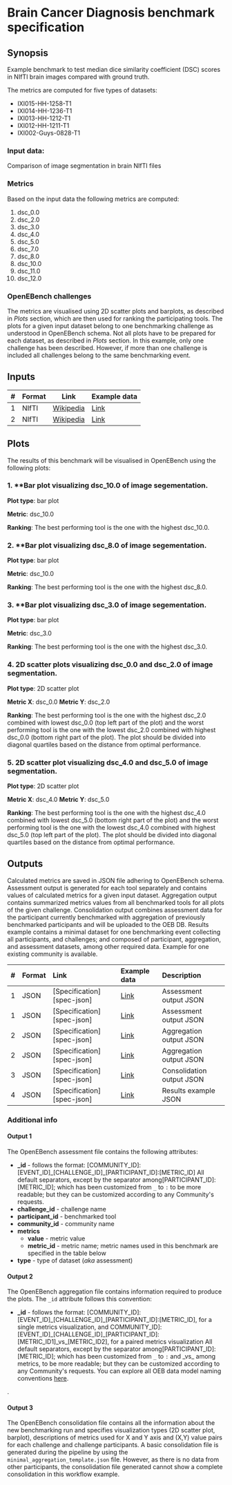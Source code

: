 # Brain Cancer Diagnosis benchmark specification

## Synopsis

Example benchmark to test median dice similarity coefficient (DSC) scores in NIfTI brain images compared with ground truth.

The metrics are computed for five types of datasets:

- IXI015-HH-1258-T1
- IXI014-HH-1236-T1
- IXI013-HH-1212-T1
- IXI012-HH-1211-T1
- IXI002-Guys-0828-T1

### Input data:

Comparison of image segmentation in brain NIfTI files

### Metrics

Based on the input data the following metrics are computed:

1. dsc_0.0
2. dsc_2.0
3. dsc_3.0
4. dsc_4.0
5. dsc_5.0
6. dsc_7.0
7. dsc_8.0
8. dsc_10.0
9. dsc_11.0
10. dsc_12.0

### OpenEBench challenges

The metrics are visualised using 2D scatter plots and barplots, as described in _Plots_ section, which are then used for ranking the participating tools.
The plots for a given input dataset belong to one benchmarking challenge as understood in OpenEBench schema.
Not all plots have to be prepared for each dataset, as described in _Plots_ section.
In this example, only one challenge has been described. However, if more than one challenge is included all challenges belong to the same benchmarking event.

## Inputs


| # | Format | Link                                                                                      | Example data |
| - | ------ | ----------------------------------------------------------------------------------------- | ------------ |
| 1 | NIfTI  | [Wikipedia][wiki-NIfTI] | [Link][in1]  |
| 2 | NIfTI  | [Wikipedia][wiki-NIfTI] | [Link][in2]  |

## Plots

The results of this benchmark will be visualised in OpenEBench using the following plots:

### 1. **Bar plot visualizing **dsc_10.0** of image segementation.

**Plot type**: bar plot

**Metric**: dsc_10.0

**Ranking**: The best performing tool is the one with the highest dsc_10.0.

### 2. **Bar plot visualizing **dsc_8.0** of image segementation.

**Plot type**: bar plot

**Metric**: dsc_10.0

**Ranking**: The best performing tool is the one with the highest dsc_8.0.

### 3. **Bar plot visualizing **dsc_3.0** of image segementation.

**Plot type**: bar plot

**Metric**: dsc_3.0

**Ranking**: The best performing tool is the one with the highest dsc_3.0.

### 4. **2D scatter plots** visualizing **dsc_0.0 and dsc_2.0** of image segmentation.

**Plot type**: 2D scatter plot

**Metric X**: dsc_0.0
**Metric Y**: dsc_2.0

**Ranking**: The best performing tool is the one with the highest dsc_2.0 combined with lowest dsc_0.0 (top left part of the plot) and the worst performing tool is the one with the lowest dsc_2.0 combined with highest dsc_0.0 (bottom right part of the plot). The plot should be divided into diagonal quartiles based on the distance from optimal performance.

### 5. **2D scatter plot** visualizing **dsc_4.0 and dsc_5.0** of image segmentation.

**Plot type**: 2D scatter plot

**Metric X**: dsc_4.0
**Metric Y**: dsc_5.0

**Ranking**: The best performing tool is the one with the highest dsc_4.0 combined with lowest dsc_5.0 (bottom right part of the plot) and the worst performing tool is the one with the lowest dsc_4.0 combined with highest dsc_5.0 (top left part of the plot). The plot should be divided into diagonal quartiles based on the distance from optimal performance.

## Outputs

Calculated metrics are saved in JSON file adhering to OpenEBench schema.
Assessment output is generated for each tool separately and contains values of calculated metrics for a given input dataset.
Aggregation output contains summarized metrics values from all benchmarked tools for all plots of the given challenge.
Consolidation output combines assessment data for the participant currently benchmarked with aggregation of previously benchmarked participants and will be uploaded to the OEB DB.
Results example contains a minimal dataset for one benchmarking event collecting all participants, and challenges; and composed of participant, aggregation, and assessment datasets, among other required data. Example for one existing community is available.


| # | Format | Link                       | Example data            | Description               |
| :- | :----- | :------------------------- | :---------------------- | :------------------------ |
| 1 | JSON   | [Specification][spec-json] | [Link][assessment_out]  | Assessment output JSON    |
| 1 | JSON   | [Specification][spec-json] | [Link][assessment_G_STD]  | Assessment output JSON    |
| 2 | JSON   | [Specification][spec-json] | [Link][aggregation_out]  | Aggregation output JSON    |
| 2 | JSON   | [Specification][spec-json] | [Link][aggregation_ECtest]  | Aggregation output JSON    |
| 3 | JSON   | [Specification][spec-json] | [Link][consolidation_out]  | Consolidation output JSON    |
| 4 | JSON   | [Specification][spec-json] | [Link][results_example]  | Results example JSON    |

### Additional info

#### Output 1

The OpenEBench assessment file contains the following attributes:

- **\_id** - follows the format: [COMMUNITY_ID]:[EVENT_ID]\_[CHALLENGE_ID]\_[PARTICIPANT_ID]\:[METRIC_ID] 
  All default separators, except by the separator among[PARTICIPANT_ID]\:[METRIC_ID]; which has been customized from `_` to `:` to be more readable; but they can be customized according to any Community's requests. 
- **challenge_id** - challenge name
- **participant_id** - benchmarked tool
- **community_id** - community name
- **metrics**
  - **value** - metric value
  - **metric_id** - metric name; metric names used in this benchmark are specified in the table below
- **type** - type of dataset (_aka_ assessment)

#### Output 2

The OpenEBench aggregation file contains information required to produce the plots. 
The `_id` attribute follows this convention:

- **\_id** - follows the format: [COMMUNITY_ID]:[EVENT_ID]\_[CHALLENGE_ID]\_[PARTICIPANT_ID]\:[METRIC_ID], for a single metrics visualization, and
COMMUNITY_ID]:[EVENT_ID]\_[CHALLENGE_ID]\_[PARTICIPANT_ID]\:[METRIC_ID1]\_vs\_[METRIC_ID2], for a paired metrics visualization
  All default separators, except by the separator among[PARTICIPANT_ID]\:[METRIC_ID]; which has been customized from `_` to `:` and \_vs\_ among metrics, to be more readable; but they can be customized according to any Community's requests. 
  You can explore all OEB data model naming conventions [here](https://github.com/inab/OEB_level2_data_migration/blob/master/NAMING-CONVENTIONS.md).

. 

#### Output 3

The OpenEBench consolidation file contains all the information about the new benchmarking run and specifies visualization types (2D scatter plot, barplot), descriptions of metrics used for X and Y axis and (X,Y) value pairs for each challenge and challenge participants. A basic consolidation file is generated during the pipeline by using the `minimal_aggregation_template.json` file. However, as there is no data from other participants, the consolidation file generated cannot show a complete consolidation in this workflow example.

[//]: #
[in1]: ./example_files/brain_IXI014-HH-1236-T1.nii.gz
[in2]: ./example_files/brain_IXI015-HH-1258-T1.nii.gz
[assessment_out]: ./example_files/assessment_out.json
[assessment_G_STD]: ./example_files/assessment_G_STD.json
[aggregation_out]: ./example_files/aggregation_out.json
[aggregation_ECtest]: ./example_files/aggregation_ECtest.json
[consolidation_out]: ./example_files/consolidation_out.json
[results_example]: ./example_files/results_example.json
[wiki-NIfTI]: https://en.wikipedia.org/wiki/Neuroimaging_Informatics_Technology_Initiative